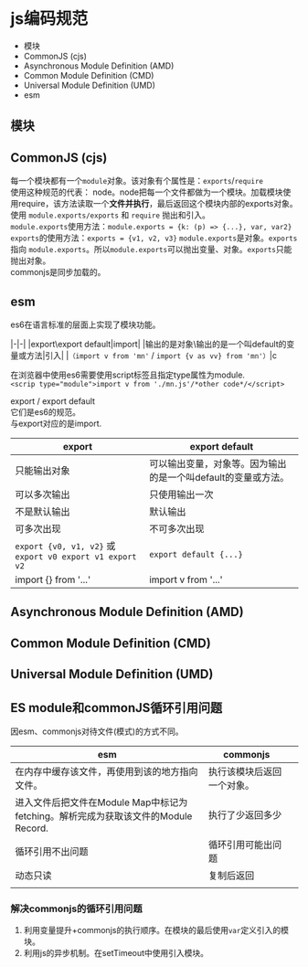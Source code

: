 # js编码规范
- 模块
- CommonJS (cjs)
- Asynchronous Module Definition (AMD)
- Common Module Definition (CMD)
- Universal Module Definition (UMD)
- esm

## 模块
## CommonJS (cjs)
每一个模块都有一个`module`对象。该对象有个属性是：`exports`/`require`  
使用这种规范的代表： node。node把每一个文件都做为一个模块。加载模块使用require，该方法读取一个**文件并执行**，最后返回这个模块内部的exports对象。  
使用 `module.exports/exports` 和 `require` 抛出和引入。  
`module.exports`使用方法：`module.exports = {k: (p) => {...}, var, var2}`  
`exports`的使用方法：`exports = {v1, v2, v3}`
`module.exports`是对象。`exports` 指向 `module.exports`。所以`module.exports`可以抛出变量、对象。`exports`只能抛出对象。  
commonjs是同步加载的。

## esm
es6在语言标准的层面上实现了模块功能。  

|-|-|
|export\export default|import|
|输出的是对象\输出的是一个叫default的变量或方法|引入|
|`（import v from 'mn'` / `import {v as vv} from 'mn'）`|c

在浏览器中使用es6需要使用script标签且指定type属性为module.  
`<scrip type="module">import v from './mn.js'/*other code*/</script>`

export / export default  
它们是es6的规范。  
与export对应的是import.  

|export|export default|
|-|-|
|只能输出对象|可以输出变量，对象等。因为输出的是一个叫default的变量或方法。|
|可以多次输出|只使用输出一次|
|不是默认输出|默认输出|
|可多次出现|不可多次出现|
|`export {v0, v1, v2}` 或 `export v0 export v1 export v2`|`export default {...}`|
|import {} from '...'|import v from '...'|  

## Asynchronous Module Definition (AMD)
## Common Module Definition (CMD)
## Universal Module Definition (UMD)

## ES module和commonJS循环引用问题

因esm、commonjs对待文件(模式)的方式不同。

|esm|commonjs||
|-|-|-|
|在内存中缓存该文件，再使用到该的地方指向文件。|执行该模块后返回一个对象。||
|进入文件后把文件在Module Map中标记为fetching。解析完成为获取该文件的Module Record.|执行了少返回多少||
|循环引用不出问题|循环引用可能出问题||
|动态只读|复制后返回||
||||

### 解决commonjs的循环引用问题

1. 利用变量提升+commonjs的执行顺序。在模块的最后使用`var`定义引入的模块。
2. 利用js的异步机制。在setTimeout中使用引入模块。

